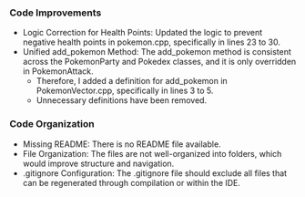 ### Code Improvements
- Logic Correction for Health Points: Updated the logic to prevent negative health points in pokemon.cpp, specifically in lines 23 to 30.
- Unified add_pokemon Method: The add_pokemon method is consistent across the PokemonParty and Pokedex classes, and it is only overridden in PokemonAttack.
    - Therefore, I added a definition for add_pokemon in PokemonVector.cpp, specifically in lines 3 to 5.
    - Unnecessary definitions have been removed.

### Code Organization
- Missing README: There is no README file available.
- File Organization: The files are not well-organized into folders, which would improve structure and navigation.
- .gitignore Configuration: The .gitignore file should exclude all files that can be regenerated through compilation or within the IDE.